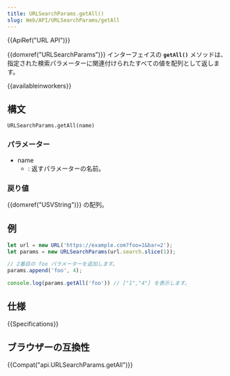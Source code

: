 ```yaml
---
title: URLSearchParams.getAll()
slug: Web/API/URLSearchParams/getAll
---
```


{{ApiRef("URL API")}}

{{domxref("URLSearchParams")}} インターフェイスの **`getAll()`** メソッドは、指定された検索パラメーターに関連付けられたすべての値を配列として返します。

{{availableinworkers}}

## 構文

```
URLSearchParams.getAll(name)
```

### パラメーター

- name
  - : 返すパラメーターの名前。

### 戻り値

{{domxref("USVString")}} の配列。

## 例

```js
let url = new URL('https://example.com?foo=1&bar=2');
let params = new URLSearchParams(url.search.slice(1));

// 2番目の foo パラメーターを追加します。
params.append('foo', 4);

console.log(params.getAll('foo')) // ["1","4"] を表示します。
```

## 仕様

{{Specifications}}

## ブラウザーの互換性

{{Compat("api.URLSearchParams.getAll")}}
